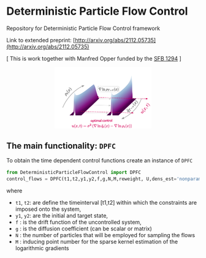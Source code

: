 # Deterministic Particle Flow Control
Repository for Deterministic Particle Flow Control framework


Link to extended preprint: [http://arxiv.org/abs/2112.05735](http://arxiv.org/abs/2112.05735)

[ This is work together with Manfred Opper funded by the [SFB 1294](https://www.sfb1294.de/) ]

<p align="center">
<img src="https://github.com/dimitra-maoutsa/DeterministicParticleFlowControl/blob/main/waterfall_plot_cmap25b.png" width=50% height=50%>
</p>


## The main functionality: `DPFC`

To obtain the time dependent control functions create an instance of `DPFC`
```python
from DeterministicParticleFlowControl import DPFC
control_flows = DPFC(t1,t2,y1,y2,f,g,N,M,reweight, U,dens_est='nonparametric',reject=True,plotting=True,kern='RBF',f_true=None,brown_bridge=False)
```
where
- `t1`, `t2`: are define the timeinterval [t1,t2] within which the constraints are imposed onto the system,
- `y1`, `y2`: are the initial and target state,
-  `f`      : is the drift function of the uncontrolled system,
-  `g`      : is the diffusion coefficient (can be scalar or matrix)
-  `N`      : the number of particles that will be employed for sampling the flows
-  `M`      : inducing point number for the sparse kernel estimation of the logarithmic gradients
